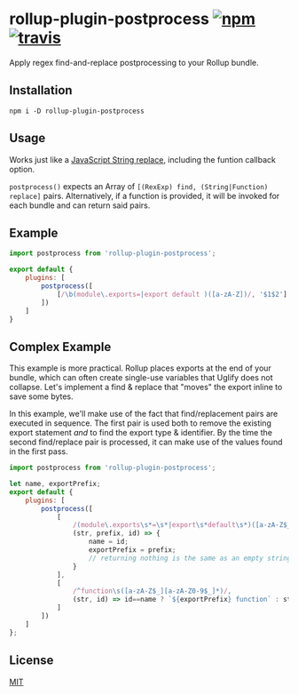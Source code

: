 # rollup-plugin-postprocess [![npm](https://img.shields.io/npm/v/rollup-plugin-postprocess.svg?style=flat)](https://www.npmjs.org/package/rollup-plugin-postprocess) [![travis](https://travis-ci.org/developit/rollup-plugin-postprocess.svg?branch=master)](https://travis-ci.org/developit/rollup-plugin-postprocess)

Apply regex find-and-replace postprocessing to your Rollup bundle.


## Installation

`npm i -D rollup-plugin-postprocess`


## Usage

Works just like a [JavaScript String replace](https://developer.mozilla.org/en-US/docs/Web/JavaScript/Reference/Global_Objects/String/replace), including the funtion callback option.

`postprocess()` expects an Array of `[(RexExp) find, (String|Function) replace]` pairs. Alternatively, if a function is provided, it will be invoked for each bundle and can return said pairs.


## Example

```js
import postprocess from 'rollup-plugin-postprocess';

export default {
    plugins: [
        postprocess([
            [/\b(module\.exports=|export default )([a-zA-Z])/, '$1$2']
        ])
    ]
}
```


## Complex Example

This example is more practical. Rollup places exports at the end of your bundle, which can often create single-use variables that Uglify does not collapse.  Let's implement a find & replace that "moves" the export inline to save some bytes.

In this example, we'll make use of the fact that find/replacement pairs are executed in sequence. The first pair is used both to remove the existing export statement _and_ to find the export type & identifier. By the time the second find/replace pair is processed, it can make use of the values found in the first pass.

```js
import postprocess from 'rollup-plugin-postprocess';

let name, exportPrefix;
export default {
    plugins: [
        postprocess([
            [
                /(module\.exports\s*=\s*|export\s*default\s*)([a-zA-Z$_][a-zA-Z0-9$_]*)[;,]?/,
                (str, prefix, id) => {
                    name = id;
                    exportPrefix = prefix;
                    // returning nothing is the same as an empty string
                }
            ],
            [
                /^function\s([a-zA-Z$_][a-zA-Z0-9$_]*)/,
                (str, id) => id==name ? `${exportPrefix} function` : str
            ]
        ])
    ]
};
```


## License

[MIT](https://oss.ninja/mit/developit)
